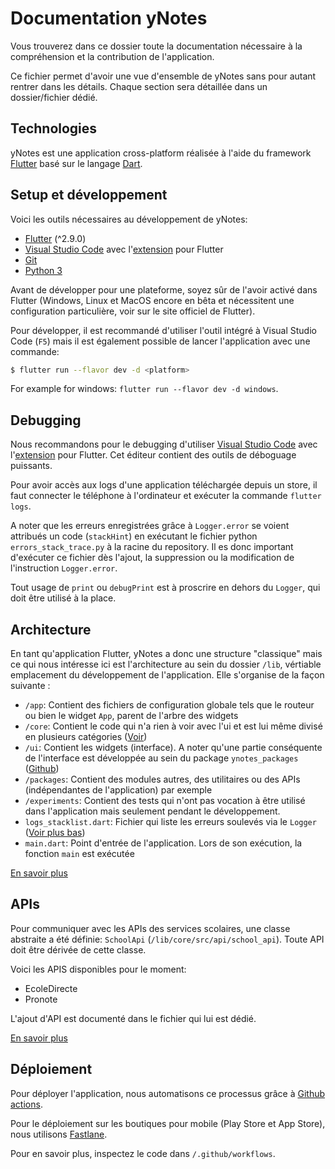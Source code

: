 # Documentation yNotes

Vous trouverez dans ce dossier toute la documentation nécessaire à la compréhension et la contribution de l'application.

Ce fichier permet d'avoir une vue d'ensemble de yNotes sans pour autant rentrer dans les détails. Chaque section sera détaillée dans un dossier/fichier dédié.

## Technologies

yNotes est une application cross-platform réalisée à l'aide du framework [Flutter](https://flutter.dev) basé sur le langage [Dart](https://dart.dev).

## Setup et développement

Voici les outils nécessaires au développement de yNotes:

- [Flutter](https://flutter.dev) (^2.9.0)
- [Visual Studio Code](https://code.visualstudio.com/) avec l'[extension](https://marketplace.visualstudio.com/items?itemName=Dart-Code.flutter) pour Flutter
- [Git](https://git-scm.com/downloads)
- [Python 3](https://www.python.org/downloads/)

Avant de développer pour une plateforme, soyez sûr de l'avoir activé dans Flutter (Windows, Linux et MacOS encore en bêta et nécessitent une configuration particulière, voir sur le site officiel de Flutter).

Pour développer, il est recommandé d'utiliser l'outil intégré à Visual Studio Code (`F5`) mais il est également possible de lancer l'application avec une commande:

```bash
$ flutter run --flavor dev -d <platform>
```

For example for windows: `flutter run --flavor dev -d windows`.

## Debugging

Nous recommandons pour le debugging d'utiliser [Visual Studio Code](https://code.visualstudio.com/) avec l'[extension](https://marketplace.visualstudio.com/items?itemName=Dart-Code.flutter) pour Flutter. Cet éditeur contient des outils de déboguage puissants.

Pour avoir accès aux logs d'une application téléchargée depuis un store, il faut connecter le téléphone à l'ordinateur et exécuter la commande `flutter logs`.

A noter que les erreurs enregistrées grâce à `Logger.error` se voient attribués un code (`stackHint`) en exécutant le fichier python `errors_stack_trace.py` à la racine du repository. Il es donc important d'exécuter ce fichier dès l'ajout, la suppression ou la modification de l'instruction `Logger.error`.

Tout usage de `print` ou `debugPrint` est à proscrire en dehors du `Logger`, qui doit être utilisé à la place.

## Architecture

En tant qu'application Flutter, yNotes a donc une structure "classique" mais ce qui nous intéresse ici est l'architecture au sein du dossier `/lib`, vértiable emplacement du développement de l'application. Elle s'organise de la façon suivante :

- `/app`: Contient des fichiers de configuration globale tels que le routeur ou bien le widget `App`, parent de l'arbre des widgets
- `/core`: Contient le code qui n'a rien à voir avec l'ui et est lui même divisé en plusieurs catégories ([Voir](architecture.md))
- `/ui`: Contient les widgets (interface). A noter qu'une partie conséquente de l'interface est développée au sein du package `ynotes_packages` ([Github](https://github.com/EduWireApps/ynotes-packages))
- `/packages`: Contient des modules autres, des utilitaires ou des APIs (indépendantes de l'application) par exemple
- `/experiments`: Contient des tests qui n'ont pas vocation à être utilisé dans l'application mais seulement pendant le développement.
- `logs_stacklist.dart`: Fichier qui liste les erreurs soulevés via le `Logger` ([Voir plus bas](#debugging))
- `main.dart`: Point d'entrée de l'application. Lors de son exécution, la fonction `main` est exécutée

[En savoir plus](architecture.md)

## APIs

Pour communiquer avec les APIs des services scolaires, une classe abstraite a été définie: `SchoolApi` (`/lib/core/src/api/school_api`). Toute API doit être dérivée de cette classe.

Voici les APIS disponibles pour le moment:

- EcoleDirecte
- Pronote

L'ajout d'API est documenté dans le fichier qui lui est dédié.

[En savoir plus](apis.md)

## Déploiement

Pour déployer l'application, nous automatisons ce processus grâce à [Github actions](https://github.com/features/actions).

Pour le déploiement sur les boutiques pour mobile (Play Store et App Store), nous utilisons [Fastlane](https://fastlane.tools/).

Pour en savoir plus, inspectez le code dans `/.github/workflows`.
